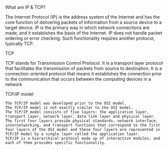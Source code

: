 What are IP & TCP?

The Internet Protocol (IP) is the address system of the Internet and has the core function of delivering packets of information from a source device to a target device. IP is the primary way in which network connections are made, and it establishes the basis of the Internet. IP does not handle packet ordering or error checking. Such functionality requires another protocol, typically TCP.

TCP

TCP stands for Transmission Control Protocol. It is a transport layer protocol that facilitates the transmission of packets from source to destination. It is a connection-oriented protocol that means it establishes the connection prior to the communication that occurs between the computing devices in a network

TCP/IP model

    The TCP/IP model was developed prior to the OSI model.
    The TCP/IP model is not exactly similar to the OSI model.
    The TCP/IP model consists of five layers: the application layer, transport layer, network layer, data link layer and physical layer.
    The first four layers provide physical standards, network interface, internetworking, and transport functions that correspond to the first four layers of the OSI model and these four layers are represented in TCP/IP model by a single layer called the application layer.
    TCP/IP is a hierarchical protocol made up of interactive modules, and each of them provides specific functionality.

